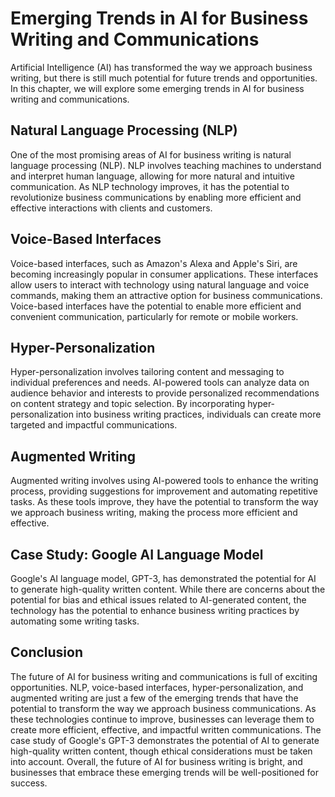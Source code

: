Emerging Trends in AI for Business Writing and Communications
========================================================================================================================================

Artificial Intelligence (AI) has transformed the way we approach business writing, but there is still much potential for future trends and opportunities. In this chapter, we will explore some emerging trends in AI for business writing and communications.

Natural Language Processing (NLP)
---------------------------------

One of the most promising areas of AI for business writing is natural language processing (NLP). NLP involves teaching machines to understand and interpret human language, allowing for more natural and intuitive communication. As NLP technology improves, it has the potential to revolutionize business communications by enabling more efficient and effective interactions with clients and customers.

Voice-Based Interfaces
----------------------

Voice-based interfaces, such as Amazon's Alexa and Apple's Siri, are becoming increasingly popular in consumer applications. These interfaces allow users to interact with technology using natural language and voice commands, making them an attractive option for business communications. Voice-based interfaces have the potential to enable more efficient and convenient communication, particularly for remote or mobile workers.

Hyper-Personalization
---------------------

Hyper-personalization involves tailoring content and messaging to individual preferences and needs. AI-powered tools can analyze data on audience behavior and interests to provide personalized recommendations on content strategy and topic selection. By incorporating hyper-personalization into business writing practices, individuals can create more targeted and impactful communications.

Augmented Writing
-----------------

Augmented writing involves using AI-powered tools to enhance the writing process, providing suggestions for improvement and automating repetitive tasks. As these tools improve, they have the potential to transform the way we approach business writing, making the process more efficient and effective.

Case Study: Google AI Language Model
------------------------------------

Google's AI language model, GPT-3, has demonstrated the potential for AI to generate high-quality written content. While there are concerns about the potential for bias and ethical issues related to AI-generated content, the technology has the potential to enhance business writing practices by automating some writing tasks.

Conclusion
----------

The future of AI for business writing and communications is full of exciting opportunities. NLP, voice-based interfaces, hyper-personalization, and augmented writing are just a few of the emerging trends that have the potential to transform the way we approach business communications. As these technologies continue to improve, businesses can leverage them to create more efficient, effective, and impactful written communications. The case study of Google's GPT-3 demonstrates the potential of AI to generate high-quality written content, though ethical considerations must be taken into account. Overall, the future of AI for business writing is bright, and businesses that embrace these emerging trends will be well-positioned for success.


